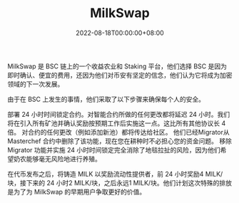 ﻿---
title: "MilkSwap"
description: "MilkSwap 是 BSC 链上的一个收益农业和 Staking 平台，他们选择 BSC 是因为即时确认、便宜的费用，还因为他们对币安有坚定的信念，他们认为它将成为加密领域的下一次发展。"
date: 2022-08-18T00:00:00+08:00
lastmod: 2022-08-18T00:00:00+08:00
draft: false
authors: ["seven"]
featuredImage: "milkswap.png"
tags: ["DeFi","MilkSwap"]
categories: ["nfts"]
nfts: ["DeFi"]
blockchain: "BSC"
website: "https://milkswap.netlify.app/"
twitter: "https://twitter.com/milkswap_bsc"
discord: ""
telegram: "https ://t.me/milkswap_bsc"
github: "https ://github.com/MilkSwap"
youtube: ""
twitch: ""
facebook: ""
instagram: ""
reddit: ""
medium: ""
steam: ""
gitbook: ""
googleplay: ""
appstore: ""
status: "Live"
weight: 
lightgallery: true
toc: true
pinned: false
recommend: false
recommend1: false
---


MilkSwap 是 BSC 链上的一个收益农业和 Staking 平台，他们选择 BSC 是因为即时确认、便宜的费用，还因为他们对币安有坚定的信念，他们认为它将成为加密领域的下一次发展。

由于在 BSC 上发生的事情，他们采取了以下步骤来确保每个人的安全。

部署 24 小时时间锁定合约。对智能合约所做的任何更改都将延迟 24 小时。我们将在引入所有矿池并确认奖励按预期工作后实施这一点。这比所有其他协议长 4 倍。
对合约的任何更改（例如添加新池）都将传达给社区。
他们已经Migrator从 Masterchef 合约中删除了该功能，现在您在耕种时不必担心您的资金问题。
移除 Migrator 功能并实施 24 小时时间锁定完全消除了地毯拉扯的风险，因为他们希望奶农能够毫无风险地进行养殖。

在代币发布之后，将铸造 MILK 以奖励流动性提供者，前 24 小时奖励4 MILK/块，接下来的 24 小时2 MILK/块，之后永远1 MILK/块。他们计划这次特殊的排放是为了为 MilkSwap 的早期用户争取更好的价值。